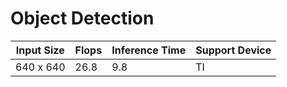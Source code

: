 # Object Detection

| Input Size | Flops | Inference Time | Support Device |
| --- | --- | --- | --- |
| 640 x 640  | 26.8 | 9.8 | TI |